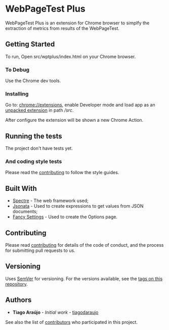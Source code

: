 # WebPageTest Plus

WebPageTest Plus is an extension for Chrome browser to simplfy the extraction of metrics from results of the WebPageTest.

## Getting Started

To run, Open src/wptplus/index.html on your Chrome browser.

### To Debug

Use the Chrome dev tools.

### Installing

Go to: [chrome://extensions](chrome://extensions), enable Developer mode and load app as an [unpacked extension][chomeLoadUnpacked] in path */src*.

[chomeLoadUnpacked]: https://developer.chrome.com/extensions/tut_debugging#debug_bg

After configure the extension will be shown a new Chrome Action.

## Running the tests

The project don't have tests yet.

### And coding style tests

Please read the [contributing](CONTRIBUTING.md) to follow the style guides.

## Built With

* [Spectre](https://picturepan2.github.io/spectre/getting-started.html) - The web framework used;
* [Jsonata](http://docs.jsonata.org/) - Used to create expressions to get values from JSON documents;
* [Fancy Settings](https://github.com/altryne/fancy-settings) - Used to create the Options page.

## Contributing

Please read [contributing](CONTRIBUTING.md) for details of the code of conduct, and the process for submitting pull requests to us.

## Versioning

Uses [SemVer](http://semver.org/) for versioning. For the versions available, see the [tags on this repository][tags].

[tags]: https://github.com/tiagodaraujo/webpagetestplus/tags

## Authors

* **Tiago Araújo** - *Initial work* - [tiagodaraujo](https://github.com/tiagodaraujo)

See also the list of [contributors](https://github.com/tiagodaraujo/webpagetestplus/contributors) who participated in this project.

<!-- 
## License

This project is licensed under the MIT License - see the [LICENSE.md](LICENSE.md) file for details.
-->